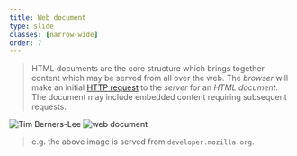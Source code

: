 ```yaml
---
title: Web document
type: slide
classes: [narrow-wide]
order: 7
---
```


> HTML documents are the core structure which brings together content which may be served from all over the web.
> The *browser* will make an initial [HTTP request](https://developer.mozilla.org/en-US/docs/Web/HTTP/Overview) to the *server* for an *HTML document*.
> The document may include embedded content requiring subsequent requests.

![Tim Berners-Lee](images/sir-tim-berners-lee.jpg)
![web document](https://developer.mozilla.org/en-US/docs/Web/HTTP/Overview/fetching_a_page.png)

> e.g. the above image is served from `developer.mozilla.org`.